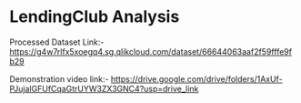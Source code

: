# LendingClub Analysis
Processed Dataset Link:-
https://g4w7rlfx5xoegq4.sg.qlikcloud.com/dataset/66644063aaf2f59fffe9fb29

Demonstration video link:- https://drive.google.com/drive/folders/1AxUf-PJujalGFUfCqaGtrUYW3ZX3GNC4?usp=drive_link
